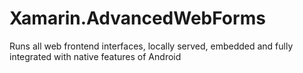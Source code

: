 # Xamarin.AdvancedWebForms
Runs all web frontend interfaces, locally served, embedded and fully integrated with native features of Android
